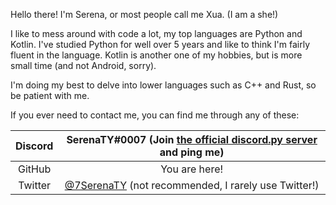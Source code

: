 Hello there! I'm Serena, or most people call me Xua. (I am a she!)

I like to mess around with code a lot, my top languages are Python and Kotlin.
I've studied Python for well over 5 years and like to think I'm fairly fluent in the language.
Kotlin is another one of my hobbies, but is more small time (and not Android, sorry).

I'm doing my best to delve into lower languages such as C++ and Rust, so be patient with me.

If you ever need to contact me, you can find me through any of these:

|Discord|SerenaTY#0007 (Join [the official discord.py server](https://discord.gg/dpy) and ping me)|
|:-:|:-:|
|GitHub|You are here!|
|Twitter|[@7SerenaTY](https://twitter.com/7SerenaTY) (not recommended, I rarely use Twitter!)|
